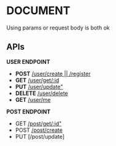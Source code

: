 # DOCUMENT

Using params or request body is both ok

## APIs

**USER ENDPOINT**
- **POST** [/user/create || /register](./wiki/auth/register.md)
- **GET** [/user/get/:id](./wiki/user/getUser.md)
- **PUT** [/user/update"](./wiki/user/updateUser.md)
- **DELETE** [/user/delete](./wiki/user/deleteUser.md)
- **GET** [/user/me](./wiki/user/me.md)

**POST ENDPOINT**
- GET [/post/get/:id"](./wiki/post/getPost.md)
- POST [/post/create](./wiki/post/createPost.md)
- PUT [/post/update]


